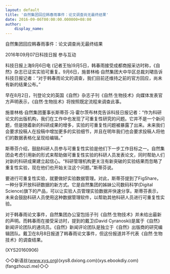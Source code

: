 ```yaml
---
layout: default
title: '自然集团回应韩春雨事件：论文调查尚无最终结果'
date: 2016-09-06T00:00:00.000000+08:00
author:
    display_name: 
---
```


自然集团回应韩春雨事件：论文调查尚无最终结果

2016年09月07日科技日报 参与互动

科技日报上海9月6日电 (记者王怡)9月5日，韩春雨接受成都商报采访时称，《自然》杂志已证实实验可重复。9月6日，施普林格·自然集团大中华区总裁刘珺告诉科技日报记者：“对于韩春雨论文的调查，我们目前还维持之前的官方回应，尚未有新的结果公布。”

早在8月2日，刊登论文的英国《自然》杂志子刊《自然·生物技术》向媒体发表官方声明表示，《自然·生物技术》将按照既定流程来调查此事。

施普林格·自然集团董事长斯蒂芬·冯·霍尔茨布林克告诉科技日报记者：“作为科研论文的出版机构，我们在工作中也发现了可重复性研究的问题。它并不是一个新问题，但是随着新的科研成果的增多，实验的可重复性问题被暴露了出来。未来我们会要求投稿人在投稿中增加更多的实验细节，并且在明年我们也会要求投稿人将他们的数据表格化呈现给编辑。”

斯蒂芬介绍，鼓励科研人员参与可重复性实验是他们下一步工作目标之一。自然集团会考虑引用新的形式来帮助做可重复性实验的科研人员发表论文，同时帮助人们对新的科研成果建立起信心。“科研管理机构更关注有新突破的实验结果而忽略了重复性实验，现在他们也开始关注这个问题。”斯蒂芬说。

要进行可重复性实验，就要做好实验数据管理。对此，斯蒂芬提到了FigShare，一种分享开放科研数据的新方式。它是自然集团的姊妹公司数码科学(Digital Science)旗下的产品，可以让实验人员管理实验数据并快速分享。斯蒂芬表示，未来会鼓励科研人员使用这种数据管理软件，以帮助其他科研人员进行可重复性实验。

对于韩春雨论文事件，自然集团办公室包括子刊《自然·生物技术》并未给出最新的声明。而韩春雨在接受采访时，提到的戴卫(David Cyranoski)是属于《自然》新闻评论团队的通讯员。《自然》新闻评论团队是独立于《自然》出版商的研究编辑团队。戴卫在8月8日报道了韩春雨论文事件，但这份报道并不代表《自然·生物技术》的调查结果。

(XYS20160906)

◇◇新语丝(www.xys.org)(xys8.dxiong.com)(xys.ebookdiy.com)(fangzhouzi.me)◇◇

